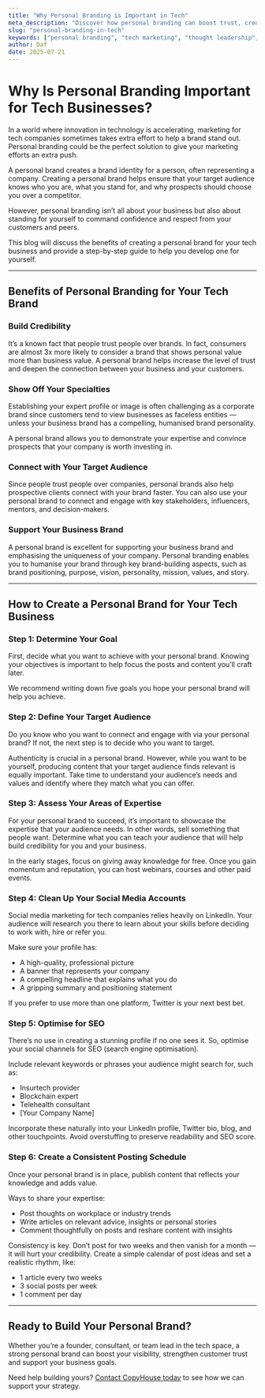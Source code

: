 ```yaml
---
title: "Why Personal Branding is Important in Tech"
meta_description: "Discover how personal branding can boost trust, credibility and visibility for tech leaders, with practical steps for building your own brand identity."
slug: "personal-branding-in-tech"
keywords: ["personal branding", "tech marketing", "thought leadership", "LinkedIn marketing", "B2B strategy"]
author: Daf
date: 2025-07-21
---
```


# Why Is Personal Branding Important for Tech Businesses?

In a world where innovation in technology is accelerating, marketing for tech companies sometimes takes extra effort to help a brand stand out. Personal branding could be the perfect solution to give your marketing efforts an extra push.

A personal brand creates a brand identity for a person, often representing a company. Creating a personal brand helps ensure that your target audience knows who you are, what you stand for, and why prospects should choose you over a competitor.

However, personal branding isn’t all about your business but also about standing for yourself to command confidence and respect from your customers and peers.

This blog will discuss the benefits of creating a personal brand for your tech business and provide a step-by-step guide to help you develop one for yourself.

---

## Benefits of Personal Branding for Your Tech Brand

### Build Credibility

It’s a known fact that people trust people over brands. In fact, consumers are almost 3x more likely to consider a brand that shows personal value more than business value. A personal brand helps increase the level of trust and deepen the connection between your business and your customers.

### Show Off Your Specialties

Establishing your expert profile or image is often challenging as a corporate brand since customers tend to view businesses as faceless entities — unless your business brand has a compelling, humanised brand personality.

A personal brand allows you to demonstrate your expertise and convince prospects that your company is worth investing in.

### Connect with Your Target Audience

Since people trust people over companies, personal brands also help prospective clients connect with your brand faster. You can also use your personal brand to connect and engage with key stakeholders, influencers, mentors, and decision-makers.

### Support Your Business Brand

A personal brand is excellent for supporting your business brand and emphasising the uniqueness of your company. Personal branding enables you to humanise your brand through key brand-building aspects, such as brand positioning, purpose, vision, personality, mission, values, and story.

---

## How to Create a Personal Brand for Your Tech Business

### Step 1: Determine Your Goal

First, decide what you want to achieve with your personal brand. Knowing your objectives is important to help focus the posts and content you’ll craft later.

We recommend writing down five goals you hope your personal brand will help you achieve.

### Step 2: Define Your Target Audience

Do you know who you want to connect and engage with via your personal brand? If not, the next step is to decide who you want to target.

Authenticity is crucial in a personal brand. However, while you want to be yourself, producing content that your target audience finds relevant is equally important. Take time to understand your audience’s needs and values and identify where they match what you can offer.

### Step 3: Assess Your Areas of Expertise

For your personal brand to succeed, it’s important to showcase the expertise that your audience needs. In other words, sell something that people want. Determine what you can teach your audience that will help build credibility for you and your business.

In the early stages, focus on giving away knowledge for free. Once you gain momentum and reputation, you can host webinars, courses and other paid events.

### Step 4: Clean Up Your Social Media Accounts

Social media marketing for tech companies relies heavily on LinkedIn. Your audience will research you there to learn about your skills before deciding to work with, hire or refer you.

Make sure your profile has:

- A high-quality, professional picture  
- A banner that represents your company  
- A compelling headline that explains what you do  
- A gripping summary and positioning statement

If you prefer to use more than one platform, Twitter is your next best bet.

### Step 5: Optimise for SEO

There’s no use in creating a stunning profile if no one sees it. So, optimise your social channels for SEO (search engine optimisation).

Include relevant keywords or phrases your audience might search for, such as:

- Insurtech provider  
- Blockchain expert  
- Telehealth consultant  
- [Your Company Name]  

Incorporate these naturally into your LinkedIn profile, Twitter bio, blog, and other touchpoints. Avoid overstuffing to preserve readability and SEO score.

### Step 6: Create a Consistent Posting Schedule

Once your personal brand is in place, publish content that reflects your knowledge and adds value.

Ways to share your expertise:

- Post thoughts on workplace or industry trends  
- Write articles on relevant advice, insights or personal stories  
- Comment thoughtfully on posts and reshare content with insights  

Consistency is key. Don’t post for two weeks and then vanish for a month — it will hurt your credibility. Create a simple calendar of post ideas and set a realistic rhythm, like:

- 1 article every two weeks  
- 3 social posts per week  
- 1 comment per day  

---

## Ready to Build Your Personal Brand?

Whether you’re a founder, consultant, or team lead in the tech space, a strong personal brand can boost your visibility, strengthen customer trust and support your business goals.

Need help building yours? [Contact CopyHouse today](https://www.copyhouse.io/contact) to see how we can support your strategy.
